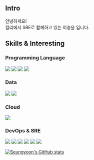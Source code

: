 ## Intro
안녕하세요!  
컬리에서 SRE로 함께하고 있는 이승윤 입니다.  

## Skills & Interesting
### Programming Language
<img src="https://img.shields.io/badge/Python-3776AB?style=flat-square&logo=Python&logoColor=white"/>
<img src="https://img.shields.io/badge/C++-00599C?style=flat-square&logo=Cplusplus&logoColor=white"/>
<img src="https://img.shields.io/badge/C Sharp-239120?style=flat-square&logo=C sharp&logoColor=white"/>
<img src="https://img.shields.io/badge/Java-007396?style=flat-square&logo=Java&logoColor=white"/>

### Data
<img src="https://img.shields.io/badge/Kafka-231F20?style=flat-square&logo=Apache Kafka&logoColor=white"/>
<img src="https://img.shields.io/badge/Redis-DC382D?style=flat-square&logo=Redis&logoColor=white"/>

### Cloud
<img src="https://img.shields.io/badge/AWS-232F3E?style=flat-square&logo=Amazon AWS&logoColor=white"/>

### DevOps & SRE
<img src="https://img.shields.io/badge/Terraform-7B42BC?style=flat-square&logo=Terraform&logoColor=white"/>
<img src="https://img.shields.io/badge/Gitgub Actions-2088FF?style=flat-square&logo=Github Actions&logoColor=white"/>
<img src="https://img.shields.io/badge/kubernetes-326CE5?style=flat-square&logo=Kubernetes&logoColor=white"/>
<img src="https://img.shields.io/badge/Datadog-632CA6?style=flat-square&logo=Datadog&logoColor=white"/>
<img src="https://img.shields.io/badge/Grafana-F46800?style=flat-square&logo=Grafana&logoColor=white"/>
<img src="https://img.shields.io/badge/Prometheus-E6522C?style=flat-square&logo=Prometheus&logoColor=white"/>

[![Seungyoon's GitHub stats](https://github-readme-stats.vercel.app/api?username=omk2477)](https://github.com/anuraghazra/github-readme-stats)
